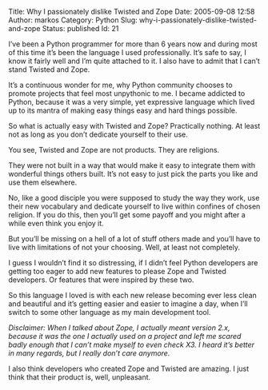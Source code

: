 Title: Why I passionately dislike Twisted and Zope
Date: 2005-09-08 12:58
Author: markos
Category: Python
Slug: why-i-passionately-dislike-twisted-and-zope
Status: published
Id: 21

<html>
 <body>
  <div>
   <p>
    I’ve been a Python programmer for more than 6 years now and during most of this time it’s been the language I used professionally. It’s safe to say, I know it fairly well and I’m quite attached to it. I also have to admit that I can’t stand Twisted and Zope.
   </p>
   <p>
    It’s a continuous wonder for me, why Python community chooses to promote projects that feel most unpythonic to me. I became addicted to Python, because it was a very simple, yet expressive language which lived up to its mantra of making easy things easy and hard things possible.
   </p>
   <p>
    So what is actually easy with Twisted and Zope? Practically nothing. At least not as long as you don’t dedicate yourself to their use.
   </p>
   <p>
    You see, Twisted and Zope are not products. They are religions.
   </p>
   <p>
    They were not built in a way that would make it easy to integrate them with wonderful things others built. It’s not easy to just pick the parts you like and use them elsewhere.
   </p>
   <p>
    No, like a good disciple you were supposed to study the way they work, use their new vocabulary and dedicate yourself to live within confines of chosen religion. If you do this, then you’ll get some payoff and you might after a while even think you enjoy it.
   </p>
   <p>
    But you’ll be missing on a hell of a lot of stuff others made and you’ll have to live with limitations of not your choosing. Well, at least not completely.
   </p>
   <p>
    I guess I wouldn’t find it so distressing, if I didn’t feel Python developers are getting too eager to add new features to please Zope and Twisted developers. Or features that were inspired by these two.
   </p>
   <p>
    So this language I loved is with each new release becoming ever less clean and beautiful and it’s getting easier and easier to imagine a day, when I’ll switch to some other language as my main development tool.
   </p>
   <p>
    <em>
     Disclaimer: When I talked about Zope, I actually meant version 2.x, because it was the one I actually used on a project and left me scared badly enough that I can’t make myself to even check X3. I heard it’s better in many regards, but I really don’t care anymore.
    </em>
   </p>
   <p>
    I also think developers who created Zope and Twisted are amazing. I just think that their product is, well, unpleasant.
   </p>
  </div>
 </body>
</html>